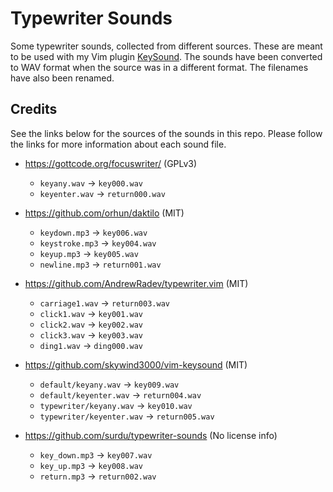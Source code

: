 # Typewriter Sounds

Some typewriter sounds, collected from different sources. These are meant to be
used with my Vim plugin [KeySound](https://github.com/lifepillar/vim-keysound).
The sounds have been converted to WAV format when the source was in a different
format. The filenames have also been renamed.

## Credits

See the links below for the sources of the sounds in this repo. Please follow
the links for more information about each sound file.

- https://gottcode.org/focuswriter/ (GPLv3)
  - `keyany.wav` → `key000.wav`
  - `keyenter.wav` → `return000.wav`
- https://github.com/orhun/daktilo (MIT)
  - `keydown.mp3` → `key006.wav`
  - `keystroke.mp3` → `key004.wav`
  - `keyup.mp3` → `key005.wav`
  - `newline.mp3` → `return001.wav`
- https://github.com/AndrewRadev/typewriter.vim (MIT)
  - `carriage1.wav` → `return003.wav`
  - `click1.wav` → `key001.wav`
  - `click2.wav` → `key002.wav`
  - `click3.wav` → `key003.wav`
  - `ding1.wav` → `ding000.wav`

- https://github.com/skywind3000/vim-keysound (MIT)
  - `default/keyany.wav` → `key009.wav`
  - `default/keyenter.wav` → `return004.wav`
  - `typewriter/keyany.wav` → `key010.wav`
  - `typewriter/keyenter.wav` → `return005.wav`
- https://github.com/surdu/typewriter-sounds (No license info)
  - `key_down.mp3` → `key007.wav`
  - `key_up.mp3` → `key008.wav`
  - `return.mp3` → `return002.wav`

